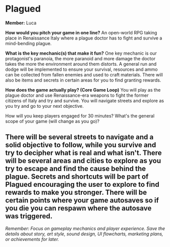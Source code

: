 # Plagued

**Member:** Luca

**How would you pitch your game in one line?**
An open-world RPG taking place in Renaissance Italy where a plague doctor has to fight and survive a mind-bending plague.

**What is the key mechanic(s) that make it fun?**
One key mechanic is our protagonist's paranoia, the more paranoid and more damage the doctor takes the more the environment around them distorts. 
A general run and dodge will be implemented to ensure your survival, resources and ammo can be collected from fallen enemies and used to craft materials.
There will also be items and secrets in certain areas for you to find granting rewards.

**How does the game actually play? (Core Game Loop)**
You will play as the plague doctor and use Renaissance-era weapons to fight the former citizens of Italy and try and survive.
You will navigate streets and explore as you try and go to your next objective.

How will you keep players engaged for 30 minutes? What's the general scope of your game (will change as you go)?

There will be several streets to navigate and a solid objective to follow, while you survive and try to decipher what is real and what isn't.
There will be several areas and cities to explore as you try to escape and find the cause behind the plague.
Secrets and shortcuts will be part of Plagued encouraging the user to explore to find rewards to make you stronger.
There will be certain points where your game autosaves so if you die you can respawn where the autosave was triggered.
---
*Remember: Focus on gameplay mechanics and player experience. Save the details about story, art style, sound design, UI flowcharts, marketing plans, or achievements for later.*
